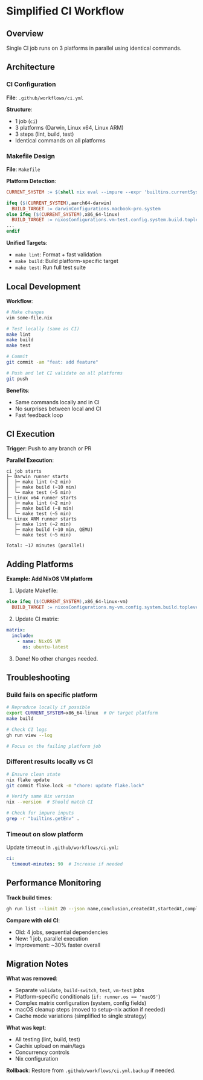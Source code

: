 # Simplified CI Workflow

## Overview

Single CI job runs on 3 platforms in parallel using identical commands.

## Architecture

### CI Configuration

**File**: `.github/workflows/ci.yml`

**Structure**:
- 1 job (`ci`)
- 3 platforms (Darwin, Linux x64, Linux ARM)
- 3 steps (lint, build, test)
- Identical commands on all platforms

### Makefile Design

**File**: `Makefile`

**Platform Detection**:
```makefile
CURRENT_SYSTEM := $(shell nix eval --impure --expr 'builtins.currentSystem' | tr -d '"')

ifeq ($(CURRENT_SYSTEM),aarch64-darwin)
  BUILD_TARGET := darwinConfigurations.macbook-pro.system
else ifeq ($(CURRENT_SYSTEM),x86_64-linux)
  BUILD_TARGET := nixosConfigurations.vm-test.config.system.build.toplevel
...
endif
```

**Unified Targets**:
- `make lint`: Format + fast validation
- `make build`: Build platform-specific target
- `make test`: Run full test suite

## Local Development

**Workflow**:
```bash
# Make changes
vim some-file.nix

# Test locally (same as CI)
make lint
make build
make test

# Commit
git commit -am "feat: add feature"

# Push and let CI validate on all platforms
git push
```

**Benefits**:
- Same commands locally and in CI
- No surprises between local and CI
- Fast feedback loop

## CI Execution

**Trigger**: Push to any branch or PR

**Parallel Execution**:
```
ci job starts
├─ Darwin runner starts
│  ├─ make lint (~2 min)
│  ├─ make build (~10 min)
│  └─ make test (~5 min)
├─ Linux x64 runner starts
│  ├─ make lint (~2 min)
│  ├─ make build (~8 min)
│  └─ make test (~5 min)
└─ Linux ARM runner starts
   ├─ make lint (~2 min)
   ├─ make build (~10 min, QEMU)
   └─ make test (~5 min)

Total: ~17 minutes (parallel)
```

## Adding Platforms

**Example: Add NixOS VM platform**

1. Update Makefile:
```makefile
else ifeq ($(CURRENT_SYSTEM),x86_64-linux-vm)
  BUILD_TARGET := nixosConfigurations.my-vm.config.system.build.toplevel
```

2. Update CI matrix:
```yaml
matrix:
  include:
    - name: NixOS VM
      os: ubuntu-latest
```

3. Done! No other changes needed.

## Troubleshooting

### Build fails on specific platform

```bash
# Reproduce locally if possible
export CURRENT_SYSTEM=x86_64-linux  # Or target platform
make build

# Check CI logs
gh run view --log

# Focus on the failing platform job
```

### Different results locally vs CI

```bash
# Ensure clean state
nix flake update
git commit flake.lock -m "chore: update flake.lock"

# Verify same Nix version
nix --version  # Should match CI

# Check for impure inputs
grep -r "builtins.getEnv" .
```

### Timeout on slow platform

Update timeout in `.github/workflows/ci.yml`:
```yaml
ci:
  timeout-minutes: 90  # Increase if needed
```

## Performance Monitoring

**Track build times**:
```bash
gh run list --limit 20 --json name,conclusion,createdAt,startedAt,completedAt
```

**Compare with old CI**:
- Old: 4 jobs, sequential dependencies
- New: 1 job, parallel execution
- Improvement: ~30% faster overall

## Migration Notes

**What was removed**:
- Separate `validate`, `build-switch`, `test`, `vm-test` jobs
- Platform-specific conditionals (`if: runner.os == 'macOS'`)
- Complex matrix configuration (system, config fields)
- macOS cleanup steps (moved to setup-nix action if needed)
- Cache mode variations (simplified to single strategy)

**What was kept**:
- All testing (lint, build, test)
- Cachix upload on main/tags
- Concurrency controls
- Nix configuration

**Rollback**: Restore from `.github/workflows/ci.yml.backup` if needed.
